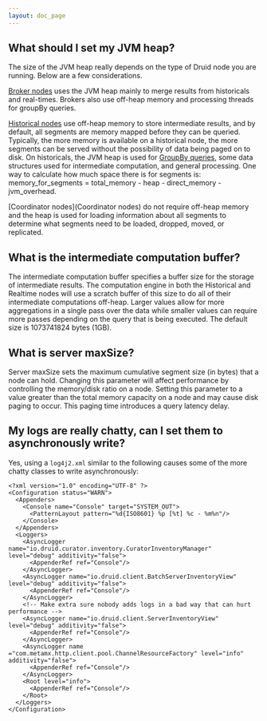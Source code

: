 ```yaml
---
layout: doc_page
---
```


## What should I set my JVM heap?
The size of the JVM heap really depends on the type of Druid node you are running. Below are a few considerations.

[Broker nodes](Broker.html) uses the JVM heap mainly to merge results from historicals and real-times. Brokers also use off-heap memory and processing threads for groupBy queries.

[Historical nodes](Historical.html) use off-heap memory to store intermediate results, and by default, all segments are memory mapped before they can be queried. Typically, the more memory is available on a historical node, the more segments can be served without the possibility of data being paged on to disk. On historicals, the JVM heap is used for [GroupBy queries](GroupByQuery.html), some data structures used for intermediate computation, and general processing. One way to calculate how much space there is for segments is: memory_for_segments = total_memory - heap - direct_memory - jvm_overhead.

[Coordinator nodes](Coordinator nodes) do not require off-heap memory and the heap is used for loading information about all segments to determine what segments need to be loaded, dropped, moved, or replicated.

## What is the intermediate computation buffer?
The intermediate computation buffer specifies a buffer size for the storage of intermediate results. The computation engine in both the Historical and Realtime nodes will use a scratch buffer of this size to do all of their intermediate computations off-heap. Larger values allow for more aggregations in a single pass over the data while smaller values can require more passes depending on the query that is being executed. The default size is 1073741824 bytes (1GB).

## What is server maxSize?
Server maxSize sets the maximum cumulative segment size (in bytes) that a node can hold. Changing this parameter will affect performance by controlling the memory/disk ratio on a node. Setting this parameter to a value greater than the total memory capacity on a node and may cause disk paging to occur. This paging time introduces a query latency delay.

## My logs are really chatty, can I set them to asynchronously write?
Yes, using a `log4j2.xml` similar to the following causes some of the more chatty classes to write asynchronously:
```
<?xml version="1.0" encoding="UTF-8" ?>
<Configuration status="WARN">
  <Appenders>
    <Console name="Console" target="SYSTEM_OUT">
      <PatternLayout pattern="%d{ISO8601} %p [%t] %c - %m%n"/>
    </Console>
  </Appenders>
  <Loggers>
    <AsyncLogger name="io.druid.curator.inventory.CuratorInventoryManager" level="debug" additivity="false">
      <AppenderRef ref="Console"/>
    </AsyncLogger>
    <AsyncLogger name="io.druid.client.BatchServerInventoryView" level="debug" additivity="false">
      <AppenderRef ref="Console"/>
    </AsyncLogger>
    <!-- Make extra sure nobody adds logs in a bad way that can hurt performance -->
    <AsyncLogger name="io.druid.client.ServerInventoryView" level="debug" additivity="false">
      <AppenderRef ref="Console"/>
    </AsyncLogger>
    <AsyncLogger name ="com.metamx.http.client.pool.ChannelResourceFactory" level="info" additivity="false">
      <AppenderRef ref="Console"/>
    </AsyncLogger>
    <Root level="info">
      <AppenderRef ref="Console"/>
    </Root>
  </Loggers>
</Configuration>
```